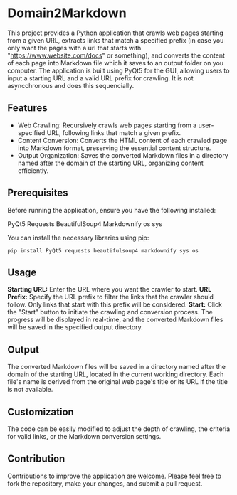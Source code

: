# Domain2Markdown

This project provides a Python application that crawls web pages starting from a given URL, extracts links that match a specified prefix (in case you only want the pages with a url that starts with "https://www.website.com/docs" or something), and converts the content of each page into Markdown file which it saves to an output folder on you computer. The application is built using PyQt5 for the GUI, allowing users to input a starting URL and a valid URL prefix for crawling. It is not asyncchronous and does this sequencially.

## Features
- Web Crawling: Recursively crawls web pages starting from a user-specified URL, following links that match a given prefix.
- Content Conversion: Converts the HTML content of each crawled page into Markdown format, preserving the essential content structure.
- Output Organization: Saves the converted Markdown files in a directory named after the domain of the starting URL, organizing content efficiently.

## Prerequisites
Before running the application, ensure you have the following installed:

PyQt5
Requests
BeautifulSoup4
Markdownify
os
sys

You can install the necessary libraries using pip:

```
pip install PyQt5 requests beautifulsoup4 markdownify sys os
```

## Usage
**Starting URL:** Enter the URL where you want the crawler to start.
**URL Prefix:** Specify the URL prefix to filter the links that the crawler should follow. Only links that start with this prefix will be considered.
**Start:** Click the "Start" button to initiate the crawling and conversion process. The progress will be displayed in real-time, and the converted Markdown files will be saved in the specified output directory.

## Output
The converted Markdown files will be saved in a directory named after the domain of the starting URL, located in the current working directory. Each file's name is derived from the original web page's title or its URL if the title is not available.

## Customization
The code can be easily modified to adjust the depth of crawling, the criteria for valid links, or the Markdown conversion settings.

## Contribution
Contributions to improve the application are welcome. Please feel free to fork the repository, make your changes, and submit a pull request.

